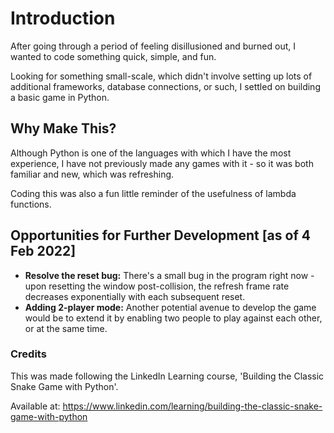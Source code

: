 # Introduction
After going through a period of feeling disillusioned and burned out, I wanted 
to code something quick, simple, and fun.

Looking for something small-scale, which didn't involve setting up lots of 
additional frameworks, database connections, or such, I settled on building a 
basic game in Python.

## Why Make This?
Although Python is one of the languages with which I have the most experience, 
I have not previously made any games with it - so it was both familiar and new, 
which was refreshing.

Coding this was also a fun little reminder of the usefulness of lambda 
functions.

## Opportunities for Further Development [as of 4 Feb 2022]
- **Resolve the reset bug:** There's a small bug in the program right now - upon
  resetting the window post-collision, the refresh frame rate decreases 
  exponentially with each subsequent reset.
- **Adding 2-player mode:** Another potential avenue to develop the game would 
  be to extend it by enabling two people to play against each other, or at the 
  same time.

### Credits
This was made following the LinkedIn Learning course, 'Building the Classic Snake Game with Python'.

Available at: https://www.linkedin.com/learning/building-the-classic-snake-game-with-python

